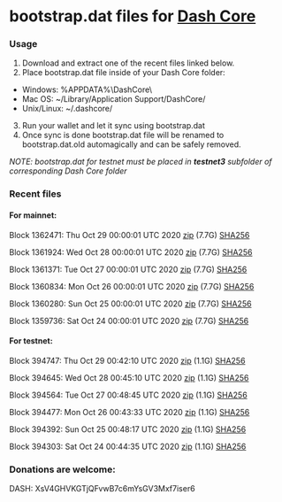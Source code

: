 # bootstrap.dat files for [Dash Core](https://github.com/dashpay/dash)

### Usage

1. Download and extract one of the recent files linked below.
2. Place bootstrap.dat file inside of your Dash Core folder:
 - Windows: %APPDATA%\DashCore\
 - Mac OS: ~/Library/Application Support/DashCore/
 - Unix/Linux: ~/.dashcore/
3. Run your wallet and let it sync using bootstrap.dat
4. Once sync is done bootstrap.dat file will be renamed to bootstrap.dat.old automagically and can be safely removed.

_NOTE: bootstrap.dat for testnet must be placed in **testnet3** subfolder of corresponding Dash Core folder_

### Recent files

#### For mainnet:

Block 1362471: Thu Oct 29 00:00:01 UTC 2020 [zip](https://dash-bootstrap.ams3.digitaloceanspaces.com/mainnet/2020-10-29/bootstrap.dat.zip) (7.7G) [SHA256](https://dash-bootstrap.ams3.digitaloceanspaces.com/mainnet/2020-10-29/sha256.txt)

Block 1361924: Wed Oct 28 00:00:01 UTC 2020 [zip](https://dash-bootstrap.ams3.digitaloceanspaces.com/mainnet/2020-10-28/bootstrap.dat.zip) (7.7G) [SHA256](https://dash-bootstrap.ams3.digitaloceanspaces.com/mainnet/2020-10-28/sha256.txt)

Block 1361371: Tue Oct 27 00:00:01 UTC 2020 [zip](https://dash-bootstrap.ams3.digitaloceanspaces.com/mainnet/2020-10-27/bootstrap.dat.zip) (7.7G) [SHA256](https://dash-bootstrap.ams3.digitaloceanspaces.com/mainnet/2020-10-27/sha256.txt)

Block 1360834: Mon Oct 26 00:00:01 UTC 2020 [zip](https://dash-bootstrap.ams3.digitaloceanspaces.com/mainnet/2020-10-26/bootstrap.dat.zip) (7.7G) [SHA256](https://dash-bootstrap.ams3.digitaloceanspaces.com/mainnet/2020-10-26/sha256.txt)

Block 1360280: Sun Oct 25 00:00:01 UTC 2020 [zip](https://dash-bootstrap.ams3.digitaloceanspaces.com/mainnet/2020-10-25/bootstrap.dat.zip) (7.7G) [SHA256](https://dash-bootstrap.ams3.digitaloceanspaces.com/mainnet/2020-10-25/sha256.txt)

Block 1359736: Sat Oct 24 00:00:01 UTC 2020 [zip](https://dash-bootstrap.ams3.digitaloceanspaces.com/mainnet/2020-10-24/bootstrap.dat.zip) (7.7G) [SHA256](https://dash-bootstrap.ams3.digitaloceanspaces.com/mainnet/2020-10-24/sha256.txt)


#### For testnet:

Block 394747: Thu Oct 29 00:42:10 UTC 2020 [zip](https://dash-bootstrap.ams3.digitaloceanspaces.com/testnet/2020-10-29/bootstrap.dat.zip) (1.1G) [SHA256](https://dash-bootstrap.ams3.digitaloceanspaces.com/testnet/2020-10-29/sha256.txt)

Block 394645: Wed Oct 28 00:45:10 UTC 2020 [zip](https://dash-bootstrap.ams3.digitaloceanspaces.com/testnet/2020-10-28/bootstrap.dat.zip) (1.1G) [SHA256](https://dash-bootstrap.ams3.digitaloceanspaces.com/testnet/2020-10-28/sha256.txt)

Block 394564: Tue Oct 27 00:48:45 UTC 2020 [zip](https://dash-bootstrap.ams3.digitaloceanspaces.com/testnet/2020-10-27/bootstrap.dat.zip) (1.1G) [SHA256](https://dash-bootstrap.ams3.digitaloceanspaces.com/testnet/2020-10-27/sha256.txt)

Block 394477: Mon Oct 26 00:43:33 UTC 2020 [zip](https://dash-bootstrap.ams3.digitaloceanspaces.com/testnet/2020-10-26/bootstrap.dat.zip) (1.1G) [SHA256](https://dash-bootstrap.ams3.digitaloceanspaces.com/testnet/2020-10-26/sha256.txt)

Block 394392: Sun Oct 25 00:48:17 UTC 2020 [zip](https://dash-bootstrap.ams3.digitaloceanspaces.com/testnet/2020-10-25/bootstrap.dat.zip) (1.1G) [SHA256](https://dash-bootstrap.ams3.digitaloceanspaces.com/testnet/2020-10-25/sha256.txt)

Block 394303: Sat Oct 24 00:44:35 UTC 2020 [zip](https://dash-bootstrap.ams3.digitaloceanspaces.com/testnet/2020-10-24/bootstrap.dat.zip) (1.1G) [SHA256](https://dash-bootstrap.ams3.digitaloceanspaces.com/testnet/2020-10-24/sha256.txt)


### Donations are welcome:

DASH: XsV4GHVKGTjQFvwB7c6mYsGV3Mxf7iser6
